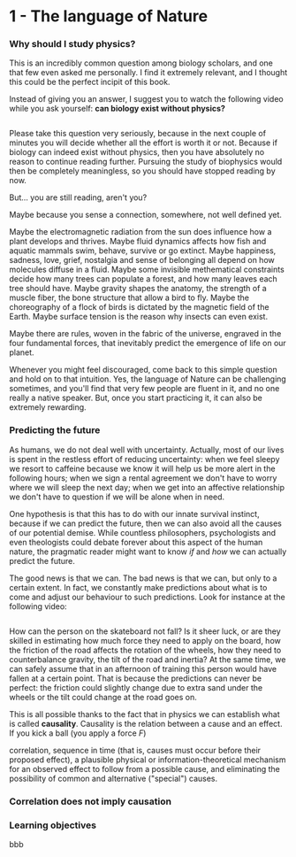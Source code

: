 # 1 - The language of Nature

### Why should I study physics?
This is an incredibly common question among biology scholars, and one that few even asked me personally. I find it extremely relevant, and I thought this could be the perfect incipit of this book.

Instead of giving you an answer, I suggest you to watch the following video while you ask yourself: **can biology exist without physics?**


```{video} https://player.vimeo.com/video/1065802669?h=a3ea51e85c&amp;badge=0&amp;autopause=0&amp;player_id=0&amp;app_id=58479
```


Please take this question very seriously, because in the next couple of minutes you will decide whether all the effort is worth it or not. Because if biology can indeed exist without physics, then you have absolutely no reason to continue reading further. Pursuing the study of biophysics would then be completely meaningless, so you should have stopped reading by now.

But... you are still reading, aren't you? 

Maybe because you sense a connection, somewhere, not well defined yet.

Maybe the electromagnetic radiation from the sun does influence how a plant develops and thrives.
Maybe fluid dynamics affects how fish and aquatic mammals swim, behave, survive or go extinct.
Maybe happiness, sadness, love, grief, nostalgia and sense of belonging all depend on how molecules diffuse in a fluid.
Maybe some invisible methematical constraints decide how many trees can populate a forest, and how many leaves each tree should have.
Maybe gravity shapes the anatomy, the strength of a muscle fiber, the bone structure that allow a bird to fly.
Maybe the choreography of a flock of birds is dictated by the magnetic field of the Earth.
Maybe surface tension is the reason why insects can even exist.

Maybe there are rules, woven in the fabric of the universe, engraved in the four fundamental forces, that inevitably predict the emergence of life on our planet.

Whenever you might feel discouraged, come back to this simple question and hold on to that intuition.
Yes, the language of Nature can be challenging sometimes, and you'll find that very few people are fluent in it, and no one really a native speaker. But, once you start practicing it, it can also be extremely rewarding.

### Predicting the future
As humans, we do not deal well with uncertainty. Actually, most of our lives is spent in the restless effort of reducing uncertainty: when we feel sleepy we resort to caffeine because we know it will help us be more alert in the following hours; when we sign a rental agreement we don't have to worry where we will sleep the next day; when we get into an affective relationship we don't have to question if we will be alone when in need.

One hypothesis is that this has to do with our innate survival instinct, because if we can predict the future, then we can also avoid all the causes of our potential demise. While countless philosophers, psychologists and even theologists could debate forever about this aspect of the human nature, the pragmatic reader might want to know *if* and *how* we can actually predict the future.

The good news is that we can. The bad news is that we can, but only to a certain extent. In fact, we constantly make predictions about what is to come and adjust our behaviour to such predictions. Look for instance at the following video:

```{video} https://player.vimeo.com/video/762047045?badge=0&amp;autopause=0&amp;player_id=0&amp;app_id=58479
```

How can the person on the skateboard not fall? Is it sheer luck, or are they skilled in estimating how much force they need to apply on the board, how the friction of the road affects the rotation of the wheels, how they need to counterbalance gravity, the tilt of the road and inertia? At the same time, we can safely assume that in an afternoon of training this person would have fallen at a certain point. That is because the predictions can never be perfect: the friction could slightly change due to extra sand under the wheels or the tilt could change at the road goes on.

This is all possible thanks to the fact that in physics we can establish what is called **causality**. Causality is the relation between a cause and an effect. If you kick a ball (you apply a force $F$) 

correlation, sequence in time (that is, causes must occur before their proposed effect), a plausible physical or information-theoretical mechanism for an observed effect to follow from a possible cause, and eliminating the possibility of common and alternative ("special") causes. 

### Correlation does not imply causation


### Learning objectives
bbb